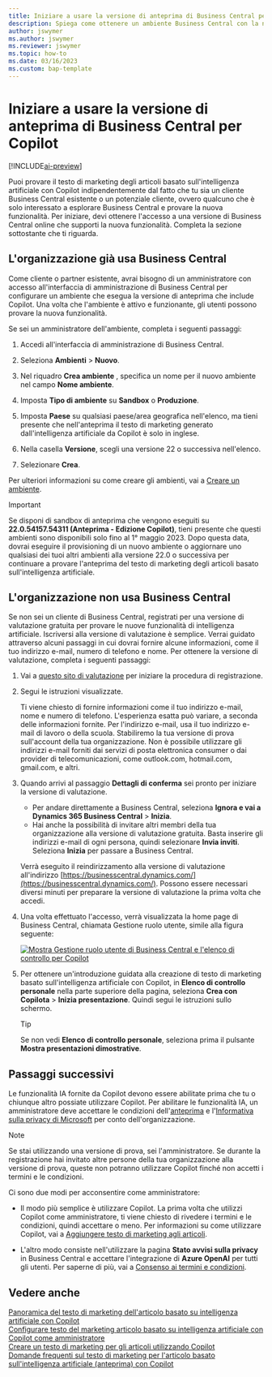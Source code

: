 ```yaml
---
title: Iniziare a usare la versione di anteprima di Business Central per Copilot
description: Spiega come ottenere un ambiente Business Central con la nuova funzionalità IA per la generazione di suggerimenti di testo per le descrizioni di articoli/prodotti.
author: jswymer
ms.author: jswymer
ms.reviewer: jswymer
ms.topic: how-to
ms.date: 03/16/2023
ms.custom: bap-template
---
```


# <a name="get-started-with-a-business-central-preview-version-for-copilot" />Iniziare a usare la versione di anteprima di Business Central per Copilot

[!INCLUDE[ai-preview](includes/ai-preview.md)]

Puoi provare il testo di marketing degli articoli basato sull'intelligenza artificiale con Copilot indipendentemente dal fatto che tu sia un cliente Business Central esistente o un potenziale cliente, ovvero qualcuno che è solo interessato a esplorare Business Central e provare la nuova funzionalità. Per iniziare, devi ottenere l'accesso a una versione di Business Central online che supporti la nuova funzionalità. Completa la sezione sottostante che ti riguarda.

## <a name="your-organization-already-uses-business-central" />L'organizzazione già usa Business Central

Come cliente o partner esistente, avrai bisogno di un amministratore con accesso all'interfaccia di amministrazione di Business Central per configurare un ambiente che esegua la versione di anteprima che include Copilot. Una volta che l'ambiente è attivo e funzionante, gli utenti possono provare la nuova funzionalità.

Se sei un amministratore dell'ambiente, completa i seguenti passaggi:

1. Accedi all'interfaccia di amministrazione di Business Central.
2. Seleziona **Ambienti** > **Nuovo**.
3. Nel riquadro **Crea ambiente** , specifica un nome per il nuovo ambiente nel campo **Nome ambiente**.
4. Imposta **Tipo di ambiente** su **Sandbox** o **Produzione**.
5. Imposta **Paese** su qualsiasi paese/area geografica nell'elenco, ma tieni presente che nell'anteprima il testo di marketing generato dall'intelligenza artificiale da Copilot è solo in inglese.
6. Nella casella **Versione**, scegli una versione 22 o successiva nell'elenco.

   <!--
   > [!IMPORTANT]
   > You must use **22.0.54157.54311 (Preview - Copilot edition)** to experience Copilot.
   -->
7. Selezionare **Crea**.  

Per ulteriori informazioni su come creare gli ambienti, vai a [Creare un ambiente](/dynamics365/business-central/dev-itpro/administration/tenant-admin-center-environments#create-a-new-environment).

> [!IMPORTANT]
> Se disponi di sandbox di anteprima che vengono eseguiti su **22.0.54157.54311 (Anteprima - Edizione Copilot)**, tieni presente che questi ambienti sono disponibili solo fino al 1° maggio 2023. Dopo questa data, dovrai eseguire il provisioning di un nuovo ambiente o aggiornare uno qualsiasi dei tuoi altri ambienti alla versione 22.0 o successiva per continuare a provare l'anteprima del testo di marketing degli articoli basato sull'intelligenza artificiale.

## <a name="your-organization-doesnt-use-business-central" />L'organizzazione non usa Business Central

Se non sei un cliente di Business Central, registrati per una versione di valutazione gratuita per provare le nuove funzionalità di intelligenza artificiale. Iscriversi alla versione di valutazione è semplice. Verrai guidato attraverso alcuni passaggi in cui dovrai fornire alcune informazioni, come il tuo indirizzo e-mail, numero di telefono e nome. Per ottenere la versione di valutazione, completa i seguenti passaggi:

1. Vai a [questo sito di valutazione](https://go.microsoft.com/fwlink/?linkid=2227167) per iniziare la procedura di registrazione.
2. Segui le istruzioni visualizzate.

   Ti viene chiesto di fornire informazioni come il tuo indirizzo e-mail, nome e numero di telefono. L'esperienza esatta può variare, a seconda delle informazioni fornite. <!--But here are a couple important points to be aware of as you run through the sign-up process:--> Per l'indirizzo e-mail, usa il tuo indirizzo e-mail di lavoro o della scuola. Stabiliremo la tua versione di prova sull'account della tua organizzazione. Non è possibile utilizzare gli indirizzi e-mail forniti dai servizi di posta elettronica consumer o dai provider di telecomunicazioni, come outlook.com, hotmail.com, gmail.com, e altri.
   
   <!-- When you get to the option for **Country or region** be sure to set this **United States**.

      > [!IMPORTANT]
      > You must set **Country or region** to **United States**; otherwise the AI-powered item marketing text with Copilot won't be available in Business Central.  -->
3. Quando arrivi al passaggio **Dettagli di conferma** sei pronto per iniziare la versione di valutazione.

   - Per andare direttamente a Business Central, seleziona **Ignora e vai a Dynamics 365 Business Central** > **Inizia**.
   - Hai anche la possibilità di invitare altri membri della tua organizzazione alla versione di valutazione gratuita. Basta inserire gli indirizzi e-mail di ogni persona, quindi selezionare **Invia inviti**. Seleziona **Inizia** per passare a Business Central.  

   Verrà eseguito il reindirizzamento alla versione di valutazione all'indirizzo [https://businesscentral.dynamics.com/](https://businesscentral.dynamics.com/). Possono essere necessari diversi minuti per preparare la versione di valutazione la prima volta che accedi.

<!--
1. On the **Let's get you started** step, enter your work or school email address, then select **Next**.

   Use your work or school email address. We'll establish your trial on your organization's account. You can't use email addresses provided by consumer email services or telecommunication providers, such as outlook.com, hotmail.com, gmail.com, and others.
3. When asked what kind of email you have, select **I got it from my organization** > **Next**.
4. On the **Create your account** step, you provide information that will help use set up a trial version of Business Central that you can sign in to.

   1. Provide a telephone number that we can use to send you a verification code. Enter a country code and number that isn't VoIP or toll free.
   2. Choose how you want us to send the verification code:
      - Select **Text me** to get the verification code in a text message.
      - Select **Call me** to get the code in a voice message.
   3. Select **Send verification code**. 
   4. When you get the code, type it in the **Enter your verification code** box, then select **Verify**.

      Once you're verified, we'll send you an email with another verification code that you'll use in the next step to complete creating your account.
   5. Fill in your first and last name.
   6. Set **Country or region** to **United States**.

      > [!IMPORTANT]
      > You must set **Country or region** to **United States**; otherwise the AI-powered item marketing text with Copilot won't be available in Business Central.  

   7. Enter a valid phone umber in the **Business telephone number** box.
   8. In the **Create password** and **Confirm password** boxes, enter a password that you want to use to sign in to Business Central. The password must at least eight characters and include at least one number, an uppercase letter, and a lower case letter.
   9. In the **Verification code** box, enter the verification code we sent you in an email, then select **Next**.
   10. When you get a prompt that your account is successfully created, select **Sign in**.
-->

4. Una volta effettuato l'accesso, verrà visualizzata la home page di Business Central, chiamata Gestione ruolo utente, simile alla figura seguente:

   [![Mostra Gestione ruolo utente di Business Central e l'elenco di controllo per Copilot](media/copilot-checklist.png)](media/copilot-checklist.png#lightbox)

5. Per ottenere un'introduzione guidata alla creazione di testo di marketing basato sull'intelligenza artificiale con Copilot, in **Elenco di controllo personale** nella parte superiore della pagina, seleziona **Crea con Copilota** > **Inizia presentazione**. Quindi segui le istruzioni sullo schermo.

   > [!TIP]
   > Se non vedi **Elenco di controllo personale**, seleziona prima il pulsante **Mostra presentazioni dimostrative**.

## <a name="next-steps" />Passaggi successivi

Le funzionalità IA fornite da Copilot devono essere abilitate prima che tu o chiunque altro possiate utilizzare Copilot. Per abilitare le funzionalità IA, un amministratore deve accettare le condizioni dell'[anteprima](https://dynamics.microsoft.com/legaldocs/supp-dynamics365-preview/) e l'[Informativa sulla privacy di Microsoft](https://go.microsoft.com/fwlink/?LinkId=521839) per conto dell'organizzazione.

> [!NOTE]
> Se stai utilizzando una versione di prova, sei l'amministratore. Se durante la registrazione hai invitato altre persone della tua organizzazione alla versione di prova, queste non potranno utilizzare Copilot finché non accetti i termini e le condizioni.

Ci sono due modi per acconsentire come amministratore:

- Il modo più semplice è utilizzare Copilot. La prima volta che utilizzi Copilot come amministratore, ti viene chiesto di rivedere i termini e le condizioni, quindi accettare o meno. Per informazioni su come utilizzare Copilot, vai a [Aggiungere testo di marketing agli articoli](item-marketing-text.md).  

- L'altro modo consiste nell'utilizzare la pagina **Stato avvisi sulla privacy** in Business Central e accettare l'integrazione di **Azure OpenAI** per tutti gli utenti. Per saperne di più, vai a [Consenso ai termini e condizioni](enable-ai.md#consent-to-or-reject-preview-and-privacy-terms-and-conditions-for-all-users).

## <a name="see-also" />Vedere anche

[Panoramica del testo di marketing dell'articolo basato su intelligenza artificiale con Copilot](ai-overview.md)  
[Configurare testo del marketing articolo basato su intelligenza artificiale con Copilot come amministratore](enable-ai.md)  
[Creare un testo di marketing per gli articoli utilizzando Copilot](item-marketing-text.md)  
[Domande frequenti sul testo di marketing per l'articolo basato sull'intelligenza artificiale (anteprima) con Copilot](ai-faq.md)  
